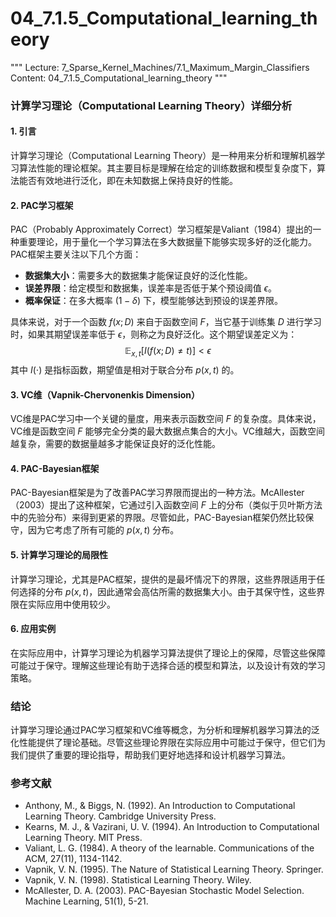 # 04_7.1.5_Computational_learning_theory

"""
Lecture: 7_Sparse_Kernel_Machines/7.1_Maximum_Margin_Classifiers
Content: 04_7.1.5_Computational_learning_theory
"""

### 计算学习理论（Computational Learning Theory）详细分析

#### 1. 引言
计算学习理论（Computational Learning Theory）是一种用来分析和理解机器学习算法性能的理论框架。其主要目标是理解在给定的训练数据和模型复杂度下，算法能否有效地进行泛化，即在未知数据上保持良好的性能。

#### 2. PAC学习框架
PAC（Probably Approximately Correct）学习框架是Valiant（1984）提出的一种重要理论，用于量化一个学习算法在多大数据量下能够实现多好的泛化能力。PAC框架主要关注以下几个方面：
- **数据集大小**：需要多大的数据集才能保证良好的泛化性能。
- **误差界限**：给定模型和数据集，误差率是否低于某个预设阈值 $\epsilon$。
- **概率保证**：在多大概率 $(1 - \delta)$ 下，模型能够达到预设的误差界限。

具体来说，对于一个函数 $f(x;D)$ 来自于函数空间 $F$，当它基于训练集 $D$ 进行学习时，如果其期望误差率低于 $\epsilon$，则称之为良好泛化。这个期望误差定义为：
$$ \mathbb{E}_{x,t} [I(f(x;D) \neq t)] < \epsilon $$
其中 $I(\cdot)$ 是指标函数，期望值是相对于联合分布 $p(x,t)$ 的。

#### 3. VC维（Vapnik-Chervonenkis Dimension）
VC维是PAC学习中一个关键的量度，用来表示函数空间 $F$ 的复杂度。具体来说，VC维是函数空间 $F$ 能够完全分类的最大数据点集合的大小。VC维越大，函数空间越复杂，需要的数据量越多才能保证良好的泛化性能。

#### 4. PAC-Bayesian框架
PAC-Bayesian框架是为了改善PAC学习界限而提出的一种方法。McAllester（2003）提出了这种框架，它通过引入函数空间 $F$ 上的分布（类似于贝叶斯方法中的先验分布）来得到更紧的界限。尽管如此，PAC-Bayesian框架仍然比较保守，因为它考虑了所有可能的 $p(x, t)$ 分布。

#### 5. 计算学习理论的局限性
计算学习理论，尤其是PAC框架，提供的是最坏情况下的界限，这些界限适用于任何选择的分布 $p(x, t)$，因此通常会高估所需的数据集大小。由于其保守性，这些界限在实际应用中使用较少。

#### 6. 应用实例
在实际应用中，计算学习理论为机器学习算法提供了理论上的保障，尽管这些保障可能过于保守。理解这些理论有助于选择合适的模型和算法，以及设计有效的学习策略。

### 结论
计算学习理论通过PAC学习框架和VC维等概念，为分析和理解机器学习算法的泛化性能提供了理论基础。尽管这些理论界限在实际应用中可能过于保守，但它们为我们提供了重要的理论指导，帮助我们更好地选择和设计机器学习算法。

### 参考文献
- Anthony, M., & Biggs, N. (1992). An Introduction to Computational Learning Theory. Cambridge University Press.
- Kearns, M. J., & Vazirani, U. V. (1994). An Introduction to Computational Learning Theory. MIT Press.
- Valiant, L. G. (1984). A theory of the learnable. Communications of the ACM, 27(11), 1134-1142.
- Vapnik, V. N. (1995). The Nature of Statistical Learning Theory. Springer.
- Vapnik, V. N. (1998). Statistical Learning Theory. Wiley.
- McAllester, D. A. (2003). PAC-Bayesian Stochastic Model Selection. Machine Learning, 51(1), 5-21.